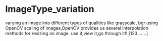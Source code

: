 # ImageType_variation
varying an image into different types of qualities like grayscale, bgr using OpenCV
scaling of images,OpenCV provides us several interpolation methods for resizing an image.
use it,view it,go through it!! [123.......]
